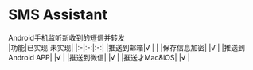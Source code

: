 # SMS Assistant
Android手机监听新收到的短信并转发  
|功能|已实现|未实现|
|:-|:-:|:-:|
|推送到邮箱|√ | |
|保存信息加密| |√ |
|推送到Android APP| |√ |
|推送到微信| |√ |
|推送才Mac&iOS| |√ |